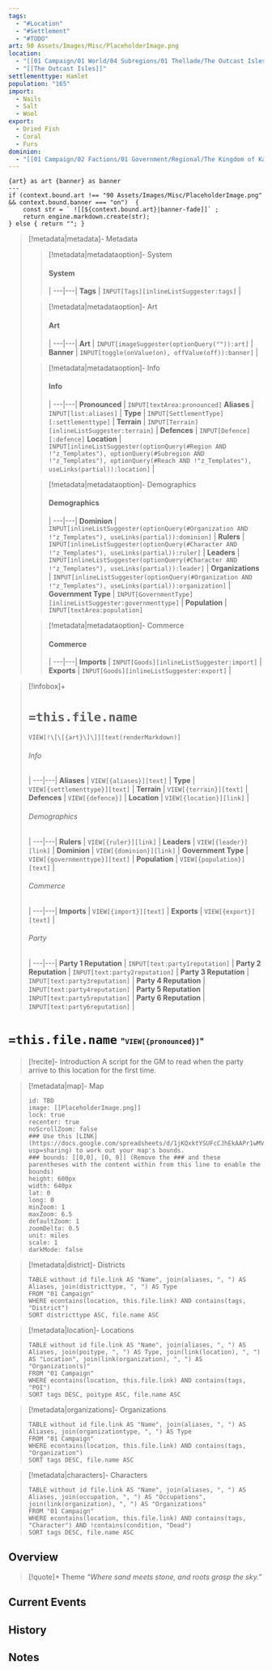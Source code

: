 ```yaml
---
tags:
  - "#Location"
  - "#Settlement"
  - "#TODO"
art: 90 Assets/Images/Misc/PlaceholderImage.png
location:
  - "[[01 Campaign/01 World/04 Subregions/01 Thellade/The Outcast Isles/Mwingu Isles]]"
  - "[[The Outcast Isles]]"
settlementtype: Hamlet
population: "165"
import:
  - Nails
  - Salt
  - Wool
export:
  - Dried Fish
  - Coral
  - Furs
dominion:
  - "[[01 Campaign/02 Factions/01 Government/Regional/The Kingdom of Kanda]]"
---
```



```meta-bind-js-view 
{art} as art {banner} as banner
--- 
if (context.bound.art !== "90 Assets/Images/Misc/PlaceholderImage.png" && context.bound.banner === "on")  { 
    const str = ` ![[${context.bound.art}|banner-fade]]` ;
    return engine.markdown.create(str); 
} else { return ""; }
```

> [!metadata|metadata]- Metadata 
>> [!metadata|metadataoption]- System
>> #### System
>>  |
>> ---|---|
>> **Tags** | `INPUT[Tags][inlineListSuggester:tags]` |
>
>> [!metadata|metadataoption]- Art
>> #### Art
>>  |
>> ---|---|
> **Art** | `INPUT[imageSuggester(optionQuery("")):art]` |
> **Banner** | `INPUT[toggle(onValue(on), offValue(off)):banner]` |
>
>> [!metadata|metadataoption]- Info
>> #### Info
>>  |
>> ---|---|
>> **Pronounced** |  `INPUT[textArea:pronounced]`
>> **Aliases** | `INPUT[list:aliases]` |
>> **Type** | `INPUT[SettlementType][:settlementtype]` |
>> **Terrain** | `INPUT[Terrain][inlineListSuggester:terrain]` |
>> **Defences** | `INPUT[Defence][:defence]`
>> **Location** | `INPUT[inlineListSuggester(optionQuery(#Region AND !"z_Templates"), optionQuery(#Subregion AND !"z_Templates"), optionQuery(#Reach AND !"z_Templates"), useLinks(partial)):location]` |
>
>> [!metadata|metadataoption]- Demographics
>> #### Demographics
>>  |
>> ---|---|
>> **Dominion** | `INPUT[inlineListSuggester(optionQuery(#Organization AND !"z_Templates"), useLinks(partial)):dominion]` |
>> **Rulers** | `INPUT[inlineListSuggester(optionQuery(#Character AND !"z_Templates"), useLinks(partial)):ruler]` |
>> **Leaders** | `INPUT[inlineListSuggester(optionQuery(#Character AND !"z_Templates"), useLinks(partial)):leader]` |
> **Organizations** | `INPUT[inlineListSuggester(optionQuery(#Organization AND !"z_Templates"), useLinks(partial)):organization]` |
>> **Government Type** | `INPUT[GovernmentType][inlineListSuggester:governmenttype]` |
>> **Population** |  `INPUT[textArea:population]`
>
>> [!metadata|metadataoption]- Commerce
>> #### Commerce
>>  |
>> ---|---|
>> **Imports** | `INPUT[Goods][inlineListSuggester:import]` |
>> **Exports** | `INPUT[Goods][inlineListSuggester:export]` |

> [!infobox]+
> # `=this.file.name`
> `VIEW[!\[\[{art}\]\]][text(renderMarkdown)]`
> ###### Info
>  |
> ---|---|
> **Aliases** | `VIEW[{aliases}][text]` |
> **Type** | `VIEW[{settlementtype}][text]` |
> **Terrain** | `VIEW[{terrain}][text]` |
> **Defences** | `VIEW[{defence}]` |
> **Location** | `VIEW[{location}][link]` |
> ###### Demographics
>  |
> ---|---|
> **Rulers** | `VIEW[{ruler}][link]` |
> **Leaders** | `VIEW[{leader}][link]` |
> **Dominion** | `VIEW[{dominion}][link]` |
> **Government Type** | `VIEW[{governmenttype}][text]` |
> **Population** | `VIEW[{population}][text]` |
> ###### Commerce
>  |
> ---|---|
> **Imports** | `VIEW[{import}][text]` |
> **Exports** | `VIEW[{export}][text]` |
> ###### Party
>  |
> ---|---|
> **Party 1 Reputation** | `INPUT[text:party1reputation]` |
> **Party 2 Reputation** | `INPUT[text:party2reputation]` |
> **Party 3 Reputation** | `INPUT[text:party3reputation]` |
> **Party 4 Reputation** | `INPUT[text:party4reputation]` |
> **Party 5 Reputation** | `INPUT[text:party5reputation]` |
> **Party 6 Reputation** | `INPUT[text:party6reputation]` |

# **`=this.file.name`** <span style="font-size: medium">"`VIEW[{pronounced}]`"</span>
> [!recite]- Introduction
> A script for the GM to read when the party arrive to this location for the first time.

> [!metadata|map]- Map
> ```leaflet
> id: TBD
> image: [[PlaceholderImage.png]]
> lock: true
> recenter: true
> noScrollZoom: false
> ### Use this [LINK](https://docs.google.com/spreadsheets/d/1jKQxktYSUFcCJhEkAAPr1wMVBTqUdpEfA5XveUXI17I/edit?usp=sharing) to work out your map's bounds.
> ### bounds: [[0,0], [0, 0]] (Remove the ### and these parentheses with the content within from this line to enable the bounds)
> height: 600px
> width: 640px
> lat: 0
> long: 0
> minZoom: 1
> maxZoom: 6.5
> defaultZoom: 1
> zoomDelta: 0.5
> unit: miles
> scale: 1
> darkMode: false
> ```

> [!metadata|district]- Districts
> ```dataview
> TABLE without id file.link AS "Name", join(aliases, ", ") AS Aliases, join(districttype, ", ") AS Type
> FROM "01 Campaign"
> WHERE econtains(location, this.file.link) AND contains(tags, "District")
> SORT districttype ASC, file.name ASC

> [!metadata|location]- Locations
> ```dataview
> TABLE without id file.link AS "Name", join(aliases, ", ") AS Aliases, join(poitype, ", ") AS Type, join(link(location), ", ") AS "Location", join(link(organization), ", ") AS "Organization(s)"
> FROM "01 Campaign"
> WHERE econtains(location, this.file.link) AND contains(tags, "POI")
> SORT tags DESC, poitype ASC, file.name ASC

> [!metadata|organizations]- Organizations
> ```dataview
> TABLE without id file.link AS "Name", join(aliases, ", ") AS Aliases, join(organizationtype, ", ") AS Type
> FROM "01 Campaign"
> WHERE econtains(location, this.file.link) AND contains(tags, "Organization")
> SORT tags DESC, file.name ASC

> [!metadata|characters]- Characters
> ```dataview
> TABLE without id file.link AS "Name", join(aliases, ", ") AS Aliases, join(occupation, ", ") AS "Occupations", join(link(organization), ", ") AS "Organizations"
> FROM "01 Campaign"
> WHERE econtains(location, this.file.link) AND contains(tags, "Character") AND !contains(condition, "Dead")
> SORT tags DESC, file.name ASC

## Overview
> [!quote]+ Theme
> *“Where sand meets stone, and roots grasp the sky.”*



## Current Events



## History



## Notes

